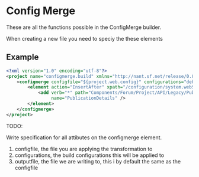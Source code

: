 # Config Merge

These are all the functions possible in the ConfigMerge builder. 

When creating a new file you need to speciy the these elements

## Example
~~~xml
<?xml version="1.0" encoding="utf-8"?>
<project name="configmerge.build" xmlns="http://nant.sf.net/release/0.85/nant.xsd">
    <configmerge configfile="${project.web.config}" configurations="debug">
        <element action="InsertAfter" xpath="/configuration/system.webServer/handlers/add[last()]">
            <add verb="*" path="Components/Forum/Project/API/Legacy/PublicationDetails.ashx" type="PT.Forum.Project.API.Legacy.PublicationDetails, PT.Forum.Project.API" 
                 name="PublicationDetails" />
        </element>
    </configmerge>
</project>
~~~

TODO: 

Write specification for all attibutes on the configmerge element.

1. configfile, the file you are applying the transformation to
2. configurations, the build configurations this will be applied to
3. outputfile, the file we are writing to, this i by default the same as the configfile